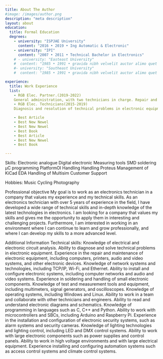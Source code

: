 ```yaml
---
title: About The Author
#image: /images/author.png
description: "meta description"
layout: about
education:
  title: Formal Education
  degrees:
    - university: "ISPJAE University"
      content: "2016 • 2019 • Ing Automatic & Electronic"
    - university: "IPI"
      content: "2007 • 2011 • Technical Bachelor in Electronics"
    # - university: "Easteast University"
    #  content: "1985 • 1991 • gravida nibh velvelit auctor alimo quet menean solli"
    #- university: "Southeast University"
    #  content: "1985 • 1991 • gravida nibh velvelit auctor alimo quet menean solli"  

experience:
  title: Work Experience
  list:
    - RGB Elec. Partner.(2019-2022)
    General administration, with two technicians in charge. Repair and maintenance of electronic equipment, including computers, printers, audio and video systems, and other electronic devices.
    - RGB Elec. Technicians(2015-2019)
    Diagnosis and resolution of technical problems in electronic equipment. Installation and configuration of electronic systems, including computer networks and audio and video systems.

    - Best Article
    - Best New Newel
    - Best New Newel
    - Best Book
    - Best Article
    - Best New Newel
    - Best Book

---
```


Skills:
Electronic analogue
Digital electronic
Measuring tools
SMD soldering
μC programming
PlatformOI Handling
Handling Proteus
Management of KiCad EDA
Handling of Multisim
Customer Support

Hobbies:
Music
Cycling
Photography




Professional objective
My goal is to work as an electronics technician in a company that values my experience and my technical skills. As an electronics technician with over 5 years of experience in the field, I have developed a wide range of technical skills and in-depth knowledge of the latest technologies in electronics. I am looking for a company that values my skills and gives me the opportunity to apply them in interesting and challenging projects. Furthermore, I am interested in working in an environment where I can continue to learn and grow professionally, and where I can develop my skills to a more advanced level.



Additional Information
Technical skills:
Knowledge of electrical and electronic circuit analysis.
Ability to diagnose and solve technical problems in electronic equipment.
Experience in the repair and maintenance of electronic equipment, including computers, printers, audio and video systems, and other electronic devices.
Knowledge of network systems and technologies, including TCP/IP, Wi-Fi, and Ethernet.
Ability to install and configure electronic systems, including computer networks and audio and video systems.
Experience in soldering and handling of small electronic components.
Knowledge of test and measurement tools and equipment, including multimeters, signal generators, and oscilloscopes.
Knowledge of operating systems, including Windows and Linux.
Ability to work in a team and collaborate with other technicians and engineers.
Ability to read and understand electronic diagrams and schematics.
Knowledge of programming in languages such as C, C++ and Python.
Ability to work with microcontrollers and SBCs, including Arduino and Raspberry Pi.
Experience in the installation and configuration of electronic security systems, such as alarm systems and security cameras.
Knowledge of lighting technologies and lighting control, including LED and DMX control systems.
Ability to work with large electronic components such as power supplies and control panels.
Ability to work in high voltage environments and with large electrical equipment.
Experience installing and configuring automation systems such as access control systems and climate control systems.